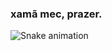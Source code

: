 ### xamã mec, prazer.
![Snake animation](https://github.com/danielbped/danielbped/blob/output/github-contribution-grid-snake.svg)
